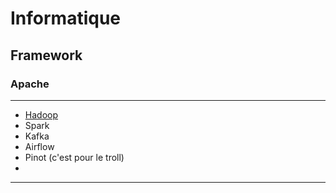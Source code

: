 # Informatique

## Framework

### Apache

---

- [Hadoop](/Informatique/Apache/Hadoop.md)
- Spark
- Kafka
- Airflow
- Pinot (c'est pour le troll)
- 

---